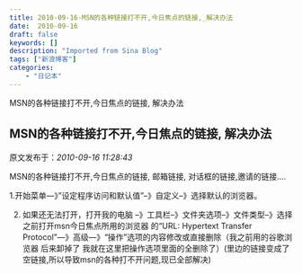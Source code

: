 ```yaml
---
title: 2010-09-16-MSN的各种链接打不开,今日焦点的链接,_解决办法
date:  2010-09-16
draft: false
keywords: []
description: "Imported from Sina Blog"
tags: ["新浪博客"]
categories: 
    - "日记本"
---
```

MSN的各种链接打不开,今日焦点的链接, 解决办法
## MSN的各种链接打不开,今日焦点的链接, 解决办法

 原文发布于：*2010-09-16 11:28:43*

MSN的各种链接打不开,今日焦点的链接, 邮箱链接, 对话框的链接,邀请的链接….

1.开始菜单—》”设定程序访问和默认值”&ndash;》自定义&ndash;》选择默认的浏览器。

2. 如果还无法打开，打开我的电脑 &ndash;》工具栏&ndash;》文件夹选项&ndash;》文件类型&ndash;》选择之前打开msn今日焦点所用的浏览器
的“URL&#58; Hypertext Transfer
Protocol”—》高级—》“操作”选项的内容修改或直接删除（我之前用的谷歌浏览器 后来卸掉了
我就在这里把操作选项里面的全删除了）(里边的链接变成了空链接,所以导致msn的各种打不开问题,现已全部解决)


